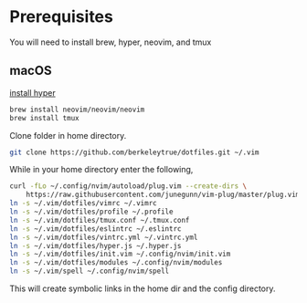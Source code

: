 # Prerequisites
You will need to install brew, hyper, neovim, and tmux

## macOS

[install hyper](https://hyper.is/)

```bash
brew install neovim/neovim/neovim
brew install tmux
```

Clone folder in home directory.

```bash
git clone https://github.com/berkeleytrue/dotfiles.git ~/.vim
```


While in your home directory enter the following,

```bash
curl -fLo ~/.config/nvim/autoload/plug.vim --create-dirs \
    https://raw.githubusercontent.com/junegunn/vim-plug/master/plug.vim
ln -s ~/.vim/dotfiles/vimrc ~/.vimrc
ln -s ~/.vim/dotfiles/profile ~/.profile
ln -s ~/.vim/dotfiles/tmux.conf ~/.tmux.conf
ln -s ~/.vim/dotfiles/eslintrc ~/.eslintrc
ln -s ~/.vim/dotfiles/vintrc.yml ~/.vintrc.yml
ln -s ~/.vim/dotfiles/hyper.js ~/.hyper.js
ln -s ~/.vim/dotfiles/init.vim ~/.config/nvim/init.vim
ln -s ~/.vim/dotfiles/modules ~/.config/nvim/modules
ln -s ~/.vim/spell ~/.config/nvim/spell
```

This will create symbolic links in the home dir and the config
directory.

